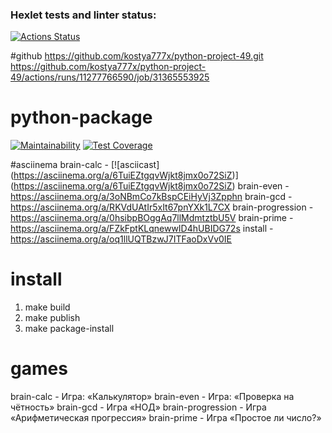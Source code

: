 ### Hexlet tests and linter status:
[![Actions Status](https://github.com/kostya777x/python-project-49/actions/workflows/hexlet-check.yml/badge.svg)](https://github.com/kostya777x/python-project-49/actions)

#github
https://github.com/kostya777x/python-project-49.git
https://github.com/kostya777x/python-project-49/actions/runs/11277766590/job/31365553925

# python-package
[![Maintainability](https://api.codeclimate.com/v1/badges/11995505f5580a6d82c0/maintainability)](https://codeclimate.com/github/kostya777x/python-project-49/maintainability)
[![Test Coverage](https://api.codeclimate.com/v1/badges/11995505f5580a6d82c0/test_coverage)](https://codeclimate.com/github/kostya777x/python-project-49/test_coverage)

#asciinema
brain-calc -  [![asciicast] (https://asciinema.org/a/6TuiEZtgqvWjkt8jmx0o72SiZ)] (https://asciinema.org/a/6TuiEZtgqvWjkt8jmx0o72SiZ)
brain-even - https://asciinema.org/a/3oNBmCo7kBspCEiHyVj3Zpphn
brain-gcd -  https://asciinema.org/a/RKVdUAtIr5xIt67pnYXk1L7CX
brain-progression - https://asciinema.org/a/0hsibpBOggAq7llMdmtztbU5V
brain-prime -  https://asciinema.org/a/FZkFptKLqnewwID4hUBIDG72s
install - https://asciinema.org/a/oq1llUQTBzwJ7ITFaoDxVv0IE
# install
1) make build
2) make publish
3) make package-install

# games
brain-calc - Игра: «Калькулятор»
brain-even - Игра: «Проверка на чётность»
brain-gcd - Игра «НОД»
brain-progression - Игра «Арифметическая прогрессия»
brain-prime - Игра «Простое ли число?»
